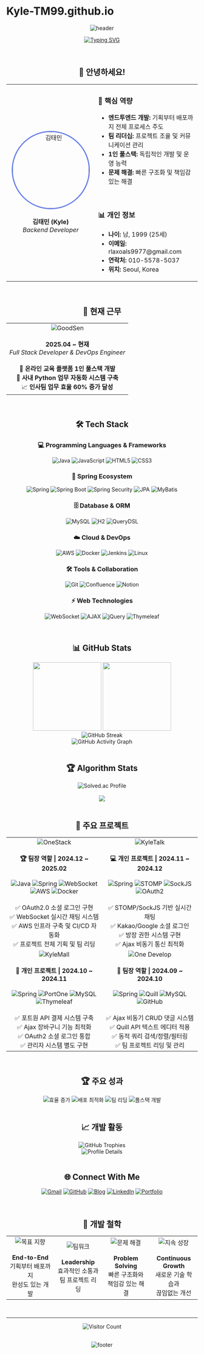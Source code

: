 # Kyle-TM99.github.io

<div align="center">

![header](https://capsule-render.vercel.app/api?type=waving&color=0:667eea,100:764ba2&height=300&section=header&text=김태민%20(TAEMIN%20KIM)&fontSize=60&fontColor=ffffff&animation=fadeIn&fontAlignY=38&desc=Backend%20Developer&descAlignY=51&descAlign=62)

[![Typing SVG](https://readme-typing-svg.herokuapp.com?font=Fira+Code&size=28&duration=3000&pause=1000&color=667EEA&center=true&vCenter=true&width=800&lines="처음부터+끝까지%2C+제가+직접+만듭니다.";Backend+Developer;Full+Stack+%26+DevOps+Engineer;Team+Leader+%26+Problem+Solver)](https://git.io/typing-svg)

<br>

## 👋 안녕하세요!

<table>
  <tr>
    <td align="center" width="300px">
      <img src="https://github.com/Kyle-TM99/Kyle-TM99/assets/your-avatar-url/taemin.jpg" width="200px" height="200px" style="border-radius: 50%; border: 3px solid #667eea;" alt="김태민"/>
      <br><br>
      <strong>김태민 (Kyle)</strong>
      <br>
      <em>Backend Developer</em>
    </td>
    <td align="left" width="500px">
      <h3>🎯 핵심 역량</h3>
      <ul>
        <li><strong>엔드투엔드 개발:</strong> 기획부터 배포까지 전체 프로세스 주도</li>
        <li><strong>팀 리더십:</strong> 프로젝트 조율 및 커뮤니케이션 관리</li>
        <li><strong>1인 풀스택:</strong> 독립적인 개발 및 운영 능력</li>
        <li><strong>문제 해결:</strong> 빠른 구조화 및 책임감 있는 해결</li>
      </ul>
      <br>
      <h3>📊 개인 정보</h3>
      <ul>
        <li><strong>나이:</strong> 남, 1999 (25세)</li>
        <li><strong>이메일:</strong> rlaxoals9977@gmail.com</li>
        <li><strong>연락처:</strong> 010-5578-5037</li>
        <li><strong>위치:</strong> Seoul, Korea</li>
      </ul>
    </td>
  </tr>
</table>

<br>

## 🏢 현재 근무

<table align="center">
  <tr>
    <td align="center">
      <img src="https://img.shields.io/badge/GoodSen-Full%20Stack%20Developer-blue?style=for-the-badge&logo=company&logoColor=white&color=667eea" alt="GoodSen"/>
      <br><br>
      <strong>2025.04 ~ 현재</strong>
      <br>
      <em>Full Stack Developer & DevOps Engineer</em>
      <br><br>
      🎯 <strong>온라인 교육 플랫폼 1인 풀스택 개발</strong><br>
      🔧 <strong>사내 Python 업무 자동화 시스템 구축</strong><br>
      📈 <strong>인사팀 업무 효율 60% 증가 달성</strong>
    </td>
  </tr>
</table>

<br>

## 🛠️ Tech Stack

### 💻 Programming Languages & Frameworks
<p align="center">
  <img src="https://img.shields.io/badge/Java-ED8B00?style=for-the-badge&logo=openjdk&logoColor=white" alt="Java"/>
  <img src="https://img.shields.io/badge/JavaScript-F7DF1E?style=for-the-badge&logo=javascript&logoColor=black" alt="JavaScript"/>
  <img src="https://img.shields.io/badge/HTML5-E34F26?style=for-the-badge&logo=html5&logoColor=white" alt="HTML5"/>
  <img src="https://img.shields.io/badge/CSS3-1572B6?style=for-the-badge&logo=css3&logoColor=white" alt="CSS3"/>
</p>

### 🌱 Spring Ecosystem
<p align="center">
  <img src="https://img.shields.io/badge/Spring-6DB33F?style=for-the-badge&logo=spring&logoColor=white" alt="Spring"/>
  <img src="https://img.shields.io/badge/Spring_Boot-6DB33F?style=for-the-badge&logo=spring-boot&logoColor=white" alt="Spring Boot"/>
  <img src="https://img.shields.io/badge/Spring_Security-6DB33F?style=for-the-badge&logo=spring-security&logoColor=white" alt="Spring Security"/>
  <img src="https://img.shields.io/badge/JPA-FF6B6B?style=for-the-badge&logo=hibernate&logoColor=white" alt="JPA"/>
  <img src="https://img.shields.io/badge/MyBatis-D63384?style=for-the-badge&logo=mybatis&logoColor=white" alt="MyBatis"/>
</p>

### 🗄️ Database & ORM
<p align="center">
  <img src="https://img.shields.io/badge/MySQL-00000F?style=for-the-badge&logo=mysql&logoColor=white" alt="MySQL"/>
  <img src="https://img.shields.io/badge/H2-4DB6AC?style=for-the-badge&logo=h2&logoColor=white" alt="H2"/>
  <img src="https://img.shields.io/badge/QueryDSL-2196F3?style=for-the-badge&logo=querydsl&logoColor=white" alt="QueryDSL"/>
</p>

### ☁️ Cloud & DevOps
<p align="center">
  <img src="https://img.shields.io/badge/Amazon_AWS-232F3E?style=for-the-badge&logo=amazon-aws&logoColor=white" alt="AWS"/>
  <img src="https://img.shields.io/badge/Docker-2496ED?style=for-the-badge&logo=docker&logoColor=white" alt="Docker"/>
  <img src="https://img.shields.io/badge/Jenkins-D33833?style=for-the-badge&logo=jenkins&logoColor=white" alt="Jenkins"/>
  <img src="https://img.shields.io/badge/Linux-FCC624?style=for-the-badge&logo=linux&logoColor=black" alt="Linux"/>
</p>

### 🛠️ Tools & Collaboration
<p align="center">
  <img src="https://img.shields.io/badge/Git-F05032?style=for-the-badge&logo=git&logoColor=white" alt="Git"/>
  <img src="https://img.shields.io/badge/Confluence-0052CC?style=for-the-badge&logo=confluence&logoColor=white" alt="Confluence"/>
  <img src="https://img.shields.io/badge/Notion-000000?style=for-the-badge&logo=notion&logoColor=white" alt="Notion"/>
</p>

### ⚡ Web Technologies
<p align="center">
  <img src="https://img.shields.io/badge/WebSocket-00D4AA?style=for-the-badge&logo=websocket&logoColor=white" alt="WebSocket"/>
  <img src="https://img.shields.io/badge/AJAX-FF6B35?style=for-the-badge&logo=ajax&logoColor=white" alt="AJAX"/>
  <img src="https://img.shields.io/badge/jQuery-0769AD?style=for-the-badge&logo=jquery&logoColor=white" alt="jQuery"/>
  <img src="https://img.shields.io/badge/Thymeleaf-005F0F?style=for-the-badge&logo=thymeleaf&logoColor=white" alt="Thymeleaf"/>
</p>

<br>

## 📊 GitHub Stats

<div align="center">
  <img height="180em" src="https://github-readme-stats.vercel.app/api?username=Kyle-TM99&show_icons=true&theme=gradient&include_all_commits=true&count_private=true&bg_color=0,667eea,764ba2&title_color=fff&text_color=fff&icon_color=fff&border_color=fff&border_radius=15"/>
  <img height="180em" src="https://github-readme-stats.vercel.app/api/top-langs/?username=Kyle-TM99&layout=compact&theme=gradient&bg_color=0,667eea,764ba2&title_color=fff&text_color=fff&border_color=fff&border_radius=15"/>
</div>

<div align="center">
  <img src="https://github-readme-streak-stats.herokuapp.com/?user=Kyle-TM99&theme=gradient&background=0,667eea,764ba2&border=fff&stroke=fff&ring=fff&fire=fff&currStreakNum=fff&sideNums=fff&currStreakLabel=fff&sideLabels=fff&dates=fff&border_radius=15" alt="GitHub Streak"/>
</div>

<div align="center">
  <img src="https://github-readme-activity-graph.vercel.app/graph?username=Kyle-TM99&bg_color=0,667eea,764ba2&color=ffffff&line=ffffff&point=ffffff&area=true&area_color=ffffff&title_color=ffffff&custom_title=Kyle's%20Contribution%20Graph" alt="GitHub Activity Graph"/>
</div>

<br>

## 🏆 Algorithm Stats

<div align="center">
  <img src="http://mazassumnida.wtf/api/v2/generate_badge?boj=pids" alt="Solved.ac Profile"/>
  <br><br>
  <img src="https://github-readme-stats.vercel.app/api?username=Kyle-TM99&show_icons=true&theme=tokyonight&custom_title=Algorithm%20Journey&bg_color=0,667eea,764ba2&title_color=fff&text_color=fff&icon_color=fff&border_color=fff&border_radius=15"/>
</div>

<br>

## 🚀 주요 프로젝트

<table align="center">
  <tr>
    <td align="center" width="50%">
      <img src="https://img.shields.io/badge/OneStack-IT%20전문가%20매칭%20플랫폼-blue?style=for-the-badge&logo=users&logoColor=white&color=667eea" alt="OneStack"/>
      <br><br>
      <strong>🏆 팀장 역할 | 2024.12 ~ 2025.02</strong>
      <br><br>
      <img src="https://img.shields.io/badge/Java-ED8B00?style=flat-square&logo=openjdk&logoColor=white" alt="Java"/>
      <img src="https://img.shields.io/badge/Spring-6DB33F?style=flat-square&logo=spring&logoColor=white" alt="Spring"/>
      <img src="https://img.shields.io/badge/WebSocket-00D4AA?style=flat-square&logo=websocket&logoColor=white" alt="WebSocket"/>
      <img src="https://img.shields.io/badge/AWS-232F3E?style=flat-square&logo=amazon-aws&logoColor=white" alt="AWS"/>
      <img src="https://img.shields.io/badge/Docker-2496ED?style=flat-square&logo=docker&logoColor=white" alt="Docker"/>
      <br><br>
      ✅ OAuth2.0 소셜 로그인 구현<br>
      ✅ WebSocket 실시간 채팅 시스템<br>
      ✅ AWS 인프라 구축 및 CI/CD 자동화<br>
      ✅ 프로젝트 전체 기획 및 팀 리딩
    </td>
    <td align="center" width="50%">
      <img src="https://img.shields.io/badge/KyleTalk-실시간%20채팅%20SNS-green?style=for-the-badge&logo=comments&logoColor=white&color=4ecdc4" alt="KyleTalk"/>
      <br><br>
      <strong>💻 개인 프로젝트 | 2024.11 ~ 2024.12</strong>
      <br><br>
      <img src="https://img.shields.io/badge/Spring-6DB33F?style=flat-square&logo=spring&logoColor=white" alt="Spring"/>
      <img src="https://img.shields.io/badge/STOMP-00D4AA?style=flat-square&logo=websocket&logoColor=white" alt="STOMP"/>
      <img src="https://img.shields.io/badge/SockJS-FF6B35?style=flat-square&logo=javascript&logoColor=white" alt="SockJS"/>
      <img src="https://img.shields.io/badge/OAuth2-4285F4?style=flat-square&logo=google&logoColor=white" alt="OAuth2"/>
      <br><br>
      ✅ STOMP/SockJS 기반 실시간 채팅<br>
      ✅ Kakao/Google 소셜 로그인<br>
      ✅ 방장 권한 시스템 구현<br>
      ✅ Ajax 비동기 통신 최적화
    </td>
  </tr>
  <tr>
    <td align="center">
      <img src="https://img.shields.io/badge/KyleMall-남성%20의류%20쇼핑몰-orange?style=for-the-badge&logo=shopping-cart&logoColor=white&color=ff6b6b" alt="KyleMall"/>
      <br><br>
      <strong>🛒 개인 프로젝트 | 2024.10 ~ 2024.11</strong>
      <br><br>
      <img src="https://img.shields.io/badge/Spring-6DB33F?style=flat-square&logo=spring&logoColor=white" alt="Spring"/>
      <img src="https://img.shields.io/badge/PortOne-007ACC?style=flat-square&logo=paypal&logoColor=white" alt="PortOne"/>
      <img src="https://img.shields.io/badge/MySQL-00000F?style=flat-square&logo=mysql&logoColor=white" alt="MySQL"/>
      <img src="https://img.shields.io/badge/Thymeleaf-005F0F?style=flat-square&logo=thymeleaf&logoColor=white" alt="Thymeleaf"/>
      <br><br>
      ✅ 포트원 API 결제 시스템 구축<br>
      ✅ Ajax 장바구니 기능 최적화<br>
      ✅ OAuth2 소셜 로그인 통합<br>
      ✅ 관리자 시스템 별도 구현
    </td>
    <td align="center">
      <img src="https://img.shields.io/badge/One%20Develop-개발%20커뮤니티-purple?style=for-the-badge&logo=laptop-code&logoColor=white&color=9b59b6" alt="One Develop"/>
      <br><br>
      <strong>👥 팀장 역할 | 2024.09 ~ 2024.10</strong>
      <br><br>
      <img src="https://img.shields.io/badge/Spring-6DB33F?style=flat-square&logo=spring&logoColor=white" alt="Spring"/>
      <img src="https://img.shields.io/badge/Quill-00D4AA?style=flat-square&logo=quill&logoColor=white" alt="Quill"/>
      <img src="https://img.shields.io/badge/MySQL-00000F?style=flat-square&logo=mysql&logoColor=white" alt="MySQL"/>
      <img src="https://img.shields.io/badge/GitHub-181717?style=flat-square&logo=github&logoColor=white" alt="GitHub"/>
      <br><br>
      ✅ Ajax 비동기 CRUD 댓글 시스템<br>
      ✅ Quill API 텍스트 에디터 적용<br>
      ✅ 동적 쿼리 검색/정렬/필터링<br>
      ✅ 팀 프로젝트 리딩 및 관리
    </td>
  </tr>
</table>

<br>

## 🏆 주요 성과

<div align="center">
  
  <img src="https://img.shields.io/badge/🎯%20인사팀%20업무%20효율-60%25%20증가-success?style=for-the-badge&color=4ade80" alt="효율 증가"/>
  <img src="https://img.shields.io/badge/🚀%20배포%20시간-단축%20달성-blue?style=for-the-badge&color=667eea" alt="배포 최적화"/>
  <img src="https://img.shields.io/badge/👥%20팀%20프로젝트-2회%20리딩-orange?style=for-the-badge&color=f59e0b" alt="팀 리딩"/>
  <img src="https://img.shields.io/badge/💡%201인%20풀스택-개발%20완료-purple?style=for-the-badge&color=8b5cf6" alt="풀스택 개발"/>

</div>

<br>

## 📈 개발 활동

<div align="center">
  <img src="https://github-profile-trophy.vercel.app/?username=Kyle-TM99&theme=gruvbox&no-frame=true&no-bg=true&row=1&column=7&margin-w=15&margin-h=15" alt="GitHub Trophies"/>
</div>

<div align="center">
  <img src="https://github-profile-summary-cards.vercel.app/api/cards/profile-details?username=Kyle-TM99&theme=github_dark" alt="Profile Details"/>
</div>

<br>

## 🌐 Connect With Me

<div align="center">
  
  [![Gmail](https://img.shields.io/badge/Gmail-D14836?style=for-the-badge&logo=gmail&logoColor=white)](mailto:rlaxoals9977@gmail.com)
  [![GitHub](https://img.shields.io/badge/GitHub-100000?style=for-the-badge&logo=github&logoColor=white)](https://github.com/Kyle-TM99)
  [![Blog](https://img.shields.io/badge/Tech%20Blog-FF5722?style=for-the-badge&logo=blogger&logoColor=white)](https://pids.tistory.com)
  [![LinkedIn](https://img.shields.io/badge/LinkedIn-0077B5?style=for-the-badge&logo=linkedin&logoColor=white)](https://www.linkedin.com/in/taemin-kim-353b20352/)
  [![Portfolio](https://img.shields.io/badge/Portfolio%20OS-667eea?style=for-the-badge&logo=web&logoColor=white)](https://kyle-tm99.github.io)

</div>

<br>

## 💭 개발 철학

<div align="center">
  
  <table>
    <tr>
      <td align="center" width="25%">
        <img src="https://img.shields.io/badge/🎯-목표%20지향-blue?style=for-the-badge&color=667eea" alt="목표 지향"/>
        <br><br>
        <strong>End-to-End</strong><br>
        기획부터 배포까지<br>
        완성도 있는 개발
      </td>
      <td align="center" width="25%">
        <img src="https://img.shields.io/badge/👥-팀워크-green?style=for-the-badge&color=4ade80" alt="팀워크"/>
        <br><br>
        <strong>Leadership</strong><br>
        효과적인 소통과<br>
        팀 프로젝트 리딩
      </td>
      <td align="center" width="25%">
        <img src="https://img.shields.io/badge/💡-문제%20해결-orange?style=for-the-badge&color=f59e0b" alt="문제 해결"/>
        <br><br>
        <strong>Problem Solving</strong><br>
        빠른 구조화와<br>
        책임감 있는 해결
      </td>
      <td align="center" width="25%">
        <img src="https://img.shields.io/badge/🚀-지속%20성장-purple?style=for-the-badge&color=8b5cf6" alt="지속 성장"/>
        <br><br>
        <strong>Continuous Growth</strong><br>
        새로운 기술 학습과<br>
        끊임없는 개선
      </td>
    </tr>
  </table>

</div>

<br>

---

<div align="center">
  
  ![Visitor Count](https://profile-counter.glitch.me/Kyle-TM99/count.svg)
  
  <br>
  
  <img src="https://capsule-render.vercel.app/api?type=waving&color=0:667eea,100:764ba2&height=120&section=footer&animation=fadeIn" alt="footer"/>

</div>
